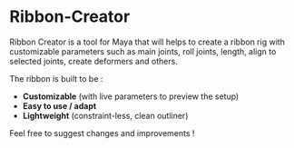 # Ribbon-Creator
Ribbon Creator is a tool for Maya that will helps to create a ribbon rig with customizable parameters such as main joints, roll joints, length, align to selected joints, create deformers and others.

The ribbon is built to be :
- **Customizable** (with live parameters to preview the setup)
- **Easy to use / adapt**
- **Lightweight** (constraint-less, clean outliner)

Feel free to suggest changes and improvements !
